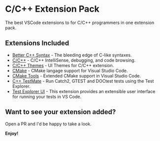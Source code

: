 # C/C++ Extension Pack

The best VSCode extensions to for C/C++ programmers in one extension pack.

## Extensions Included

* [Better C++ Syntax](https://marketplace.visualstudio.com/items?itemName=jeff-hykin.better-cpp-syntax) - The bleeding edge of C-like syntaxes.
* [C/C++](https://marketplace.visualstudio.com/items?itemName=ms-vscode.cpptools) - C/C++ IntelliSense, debugging, and code browsing.
* [C/C++ Themes](https://marketplace.visualstudio.com/items?itemName=ms-vscode.cpptools-themes) - UI Themes for C/C++ extension.
* [CMake](https://marketplace.visualstudio.com/items?itemName=twxs.cmake) - CMake langage support for Visual Studio Code.
* [CMake Tools](https://marketplace.visualstudio.com/items?itemName=ms-vscode.cmake-tools) - Extended CMake support in Visual Studio Code.
* [C++ TestMate](https://marketplace.visualstudio.com/items?itemName=matepek.vscode-catch2-test-adapter) - Run Catch2, GTEST and DOCtest tests using the Test Explorer.
* [Test Explorer UI](https://marketplace.visualstudio.com/items?itemName=hbenl.vscode-test-explorer) - This extension provides an extensible user interface for running your tests in VS Code.

## Want to see your extension added?

Open a PR and I'd be happy to take a look.

**Enjoy!**
